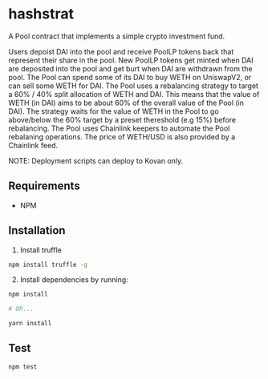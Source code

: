 # hashstrat

A Pool contract that implements a simple crypto investment fund.

Users depoist DAI into the pool and receive PoolLP tokens back that represent their share in the pool.
New PoolLP tokens get minted when DAI are deposited into the pool and get burt when DAI are withdrawn from the pool.
The Pool can spend some of its DAI to buy WETH on UniswapV2, or can sell some WETH for DAI.
The Pool uses a rebalancing strategy to target a 60% / 40% split allocation of WETH and DAI.
This means that the value of WETH (in DAI) aims to be about 60% of the overall value of the Pool (in DAI).
The strategy waits for the value of WETH in the Pool to go above/below the 60% target by a preset thereshold (e.g 15%) before rebalancing.
The Pool uses Chainlink keepers to automate the Pool rebalaning operations.
The price of WETH/USD is also provided by a Chainlink feed.

NOTE: Deployment scripts can deploy to Kovan only.

## Requirements

- NPM

## Installation

1. Install truffle

```bash
npm install truffle -g
```

2. Install dependencies by running:

```bash
npm install

# OR...

yarn install
```

## Test

```bash
npm test
```